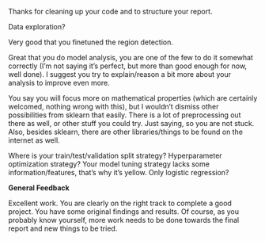 Thanks for cleaning up your code and to structure your report.

Data exploration?

Very good that you finetuned the region detection.

Great that you do model analysis, you are one of the few to do it somewhat correctly (I’m not saying it’s perfect, but more than good enough for now, well done). I suggest you try to explain/reason a bit more about your analysis to improve even more.

You say you will focus more on mathematical properties (which are certainly welcomed, nothing wrong with this), but I wouldn’t dismiss other possibilities from sklearn that easily. There is a lot of preprocessing out there as well, or other stuff you could try. Just saying, so you are not stuck. Also, besides sklearn, there are other libraries/things to be found on the internet as well.

Where is your train/test/validation split strategy? Hyperparameter optimization strategy? Your model tuning strategy lacks some information/features, that’s why it’s yellow. Only logistic regression?

**General Feedback**

Excellent work. You are clearly on the right track to complete a good project. You have some original findings and results. Of course, as you probably know yourself, more work needs to be done towards the final report and new things to be tried.
